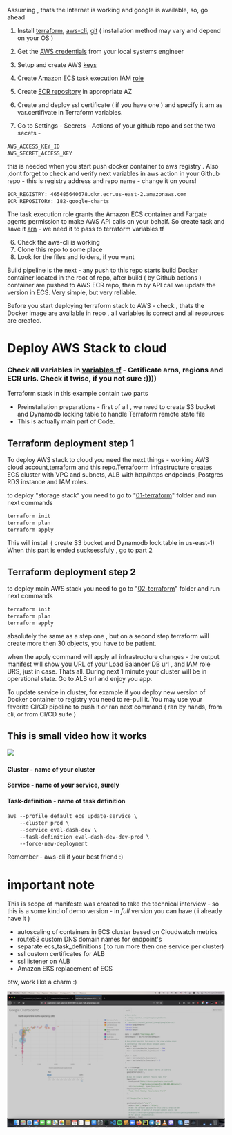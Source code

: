Assuming , thats the Internet is working and google is available, so, go ahead


1. Install [terraform](https://www.terraform.io/downloads.html), [aws-cli](https://aws.amazon.com/cli/), [git](https://git-scm.com/book/en/v2/Getting-Started-Installing-Git) ( installation method may vary and depend on your OS ) 
2. Get the [AWS credentials](https://docs.aws.amazon.com/general/latest/gr/aws-security-credentials.html) from your local systems engineer
3. Setup and create AWS [keys](https://docs.aws.amazon.com/cli/latest/userguide/cli-configure-files.html)
4. Create Amazon ECS task execution IAM [role](https://docs.aws.amazon.com/AmazonECS/latest/developerguide/task_execution_IAM_role.html)
5. Create [ECR repository](https://docs.aws.amazon.com/AmazonECR/latest/userguide/repository-create.html) in appropriate AZ 
6. Create and deploy ssl certificate ( if you have one ) and specify it arn as var.certifivate in Terraform variables.

7. Go to Settings - Secrets - Actions of your github repo and set the two secets - 
```
AWS_ACCESS_KEY_ID
AWS_SECRET_ACCESS_KEY
```
this is needed when you start push docker container to aws registry . Also ,dont forget to check and verify next variables in aws action 
in your Github repo - this is registry address and repo name - change it on yours!
```
ECR_REGISTRY: 465485640678.dkr.ecr.us-east-2.amazonaws.com
ECR_REPOSITORY: 182-google-charts
```

The task execution role grants the Amazon ECS container and Fargate agents permission to make AWS API calls on your behalf. 
So create task and save it [arn](https://docs.aws.amazon.com/general/latest/gr/aws-arns-and-namespaces.html) - we need it to pass to terraform variables.tf
   
6. Check the aws-cli is working
7. Clone this repo to some place
8. Look for the files and folders, if you want



Build pipeline is the next - any push to this repo starts build Docker container located in the root of repo, after build ( by Github actions ) container are pushed to AWS ECR repo, then m by API call we update the version in ECS. Very simple, but very reliable.

Before you start deploying terraform stack to AWS - check , thats the Docker image are available in repo , all variables is correct and all resources are created.

# Deploy AWS Stack to cloud

### Check all variables in [variables.tf](02-terraform/variables.tf) - Cetificate arns, regions and ECR urls. Check it twise, if you not sure :))))

Terraform stask in this example contain two parts 
* Preinstallation preparations - first of all , we need to create S3 bucket and Dynamodb locking table to handle Terraform remote state file
* This is actually main part of Code. 

## Terraform deployment step 1

To deploy AWS stack to cloud you need the next things - working AWS cloud account,terraform and this repo.Terrafoorm infrastructure creates ECS cluster with VPC and subnets, ALB with http/https endpoinds ,Postgres RDS instance and IAM roles.


to deploy "storage stack" you need to go to "[01-terraform](01-terraform)" folder and run next commands

```
terraform init
terraform plan
terraform apply
```

This will install ( create S3 bucket and Dynamodb lock table in us-east-1)
When this part is ended sucksessfuly , go to part 2

## Terraform deployment step 2

to deploy main AWS stack you need to go to  "[02-terraform](02-terraform)" folder and run next commands

```
terraform init
terraform plan
terraform apply
```
absolutely the same as a step one , but on a second step terraform will create more then 30 objects, you have to be patient.


when the apply command will apply all infrastructure changes - the output manifest will show you URL of your Load Balancer DB url , and IAM role URS, just in case. Thats all. During next 1 minute your cluster will be in operational state.
Go to ALB url and enjoy you app.

To update service in cluster, for example if you deploy new version of Docker container to registry you need to re-pull it. You may use your favorite CI/CD pipeline to push it or ran next command ( ran by hands, from cli, or from CI/CD suite )

## This is small video how it works

<a href="https://asciinema.org/a/rgRl6qRTYLCGlfwJukomAjhnn?autoplay=1"><img src="https://asciinema.org/a/rgRl6qRTYLCGlfwJukomAjhnn.png" width="800"/></a>



#### Cluster - name of your cluster 
#### Service - name of your service, surely 
#### Task-definition - name of task definition 
```
aws --profile default ecs update-service \
    --cluster prod \
    --service eval-dash-dev \
    --task-definition eval-dash-dev-dev-prod \
    --force-new-deployment
```

Remember - aws-cli if your best friend :)


# important note
 This is scope of manifeste was created to take the technical interview - so this is a some kind of demo version - in *full*  version you can have ( i already have it )
 
 * autoscaling of containers in ECS cluster based on Cloudwatch metrics
 * route53 custom DNS domain names for endpoint's
 * separate ecs_task_definitions ( to run more then one service per cluster)
 * ssl custom certificates for ALB 
 * ssl listener on ALB
 * Amazon EKS replacement of ECS 
    



btw, work like a charm :)

![app](pic/app_screen.png)
